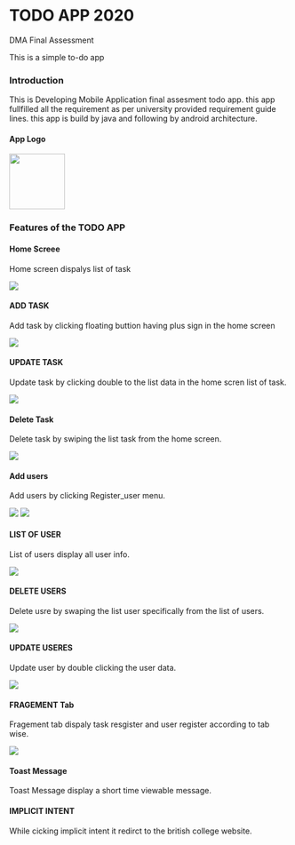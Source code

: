 # TODO APP 2020
DMA Final Assessment
<p>This is a simple to-do app</p>
<h3>Introduction</h3>
<p>This is Developing Mobile Application final assesment todo app. this app fullfilled all the requirement as per university provided requirement guide lines.
this app is build by java and following by android architecture.</p>
<h4>App Logo </h4>
<img src="images/logo.JPG" width="100" height="100">
<h3>Features of the TODO APP</h3>
<h4>Home Screee</h4>
<p>Home screen dispalys list of task</P>
<p><img src="images/one_one.JPG" ></p>
<h4>ADD TASK</h4>
<p>Add task by clicking floating buttion having plus sign in the home screen </p>
<img src="images/2.JPG">
<h4>UPDATE TASK</h4>
<p>Update task by clicking double to the list data in the home scren list of task.</p>
<img src="images/3.JPG">
<h4>Delete Task</h4>
<p>Delete task by swiping the list task from the home screen.</p>
<img src="images/1.JPG">
<h4>Add users</h4>
<p>Add users by clicking Register_user menu.</p>
<img src="images/4.JPG">
<img src="images/5.JPG">
<h4>LIST OF USER</h4>
<p>List of users display all user info.</p>
<img src="images/5.JPG">
<h4>DELETE USERS</h4>
<p>Delete usre by swaping the list user specifically from the list of users.</p>
<img src="images/5.JPG">
<h4>UPDATE USERES</h4>
<p>Update user by double clicking the user data.</p>
<img src="images/7.JPG">
<h4>FRAGEMENT Tab</h4>
<p>Fragement tab dispaly task resgister and user register according to tab wise.</p>
<img src="images/8.JPG">
<h4>Toast Message</h4>
<p>Toast Message display a short time viewable message.</p>
<h4>IMPLICIT INTENT</h4>
<p>While cicking implicit intent it redirct to the british college website.</p>